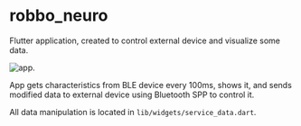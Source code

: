 # robbo_neuro

Flutter application, created to control external device and visualize some data.

![app](https://spbpu.com/wp-content/uploads/2019/10/platforma_photo.jpg).

App gets characteristics from BLE device every 100ms, shows it, and sends modified data to external device using Bluetooth SPP to control it.  

All data manipulation is located in `lib/widgets/service_data.dart`.